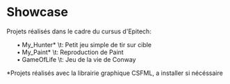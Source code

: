 # Showcase
Projets réalisés dans le cadre du cursus d'Epitech:

&nbsp;&nbsp;&nbsp;&nbsp;&nbsp;&nbsp;• My_Hunter\* \t: Petit jeu simple de tir sur cible\
&nbsp;&nbsp;&nbsp;&nbsp;&nbsp;&nbsp;• My_Paint\* \t: Reproduction de Paint\
&nbsp;&nbsp;&nbsp;&nbsp;&nbsp;&nbsp;• GameOfLife \t: Jeu de la vie de Conway

\*Projets réalisés avec la librairie graphique CSFML, a installer si nécéssaire
